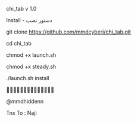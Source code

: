 chi_tab v 1.0 

Install - دستور نصب

git clone https://github.com/mmdcyberi/chi_tab.git

cd chi_tab

chmod +x launch.sh

chmod +x steady.sh

./launch.sh install







🍃🍃🍃🍃🍃🍃🍃🍃🍃🍃🍃🍃🍃🍃





@mmdhiddenn

Tnx To :
Naji
